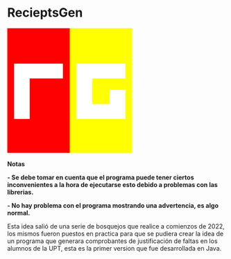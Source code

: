 # RecieptsGen

![Logo](https://github.com/EViasValdez/2722-Estancia-II-RecieptsGen/blob/main/RecieptsGen/src/imagenes/logonuevo288.png)

<!----Notas---->
**Notas**

**- Se debe tomar en cuenta que el programa puede tener ciertos inconvenientes a la hora de ejecutarse esto debido a problemas con las librerias.**

**- No hay problema con el programa mostrando una advertencia, es algo normal.**
<!----Separador de las notas---->

<!----Detalles---->
Esta idea salió de una serie de bosquejos que realice a comienzos de 2022, los mismos fueron puestos en practica para que se pudiera crear la idea de un programa que generara comprobantes de justificación de faltas en los alumnos de la UPT, esta es la primer version que fue desarrollada en Java.
<!----Separador de los detalles---->